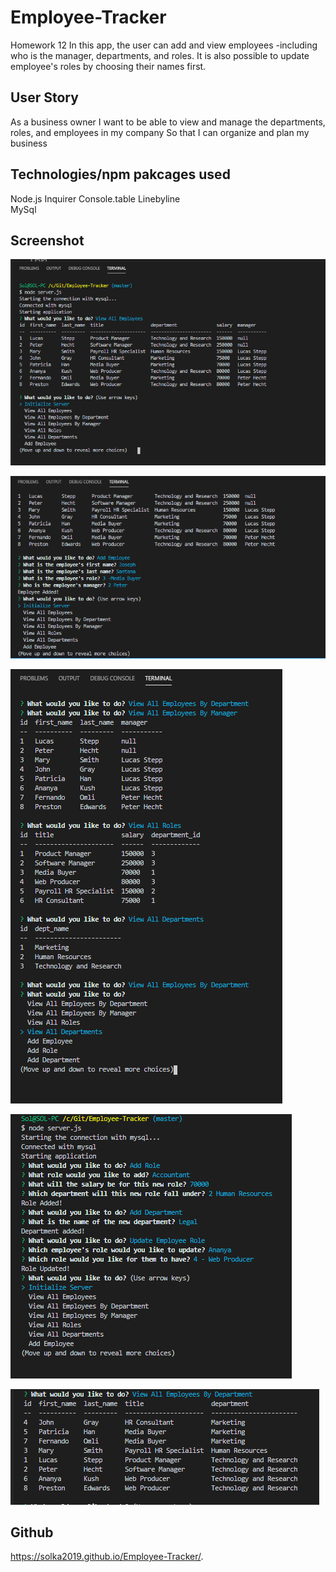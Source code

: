 # Employee-Tracker
Homework 12
In this app, the user can add and view employees -including who is the manager, departments, and roles. It is also possible to update employee's roles by choosing their names first. 

## User Story
As a business owner
I want to be able to view and manage the departments, roles, and employees in my company
So that I can organize and plan my business

## Technologies/npm pakcages used
Node.js
Inquirer
Console.table
Linebyline   
MySql   
  
## Screenshot
![Image description](./assets/All-Employees-Capture.PNG)

![Image description](./assets/Employee-added.PNG)

![Image description](./assets/commands-Capture.PNG)

![Image description](./assets/adding-Capture.PNG)

![Image description](./assets/view-by-department-Capture.PNG)

## Github
https://solka2019.github.io/Employee-Tracker/.


